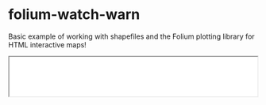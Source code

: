 # folium-watch-warn
Basic example of working with shapefiles and the Folium plotting library for HTML interactive maps!


<iframe src = "WPC_hazards_2021_08_11.html" height="80px" width="500px" >
